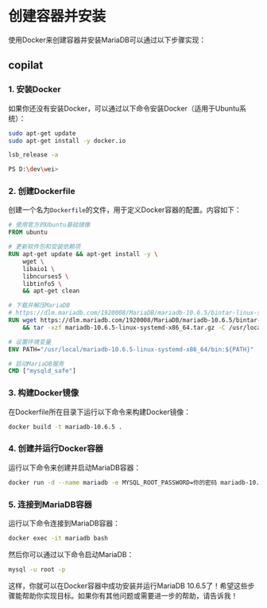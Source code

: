 # 创建容器并安装

使用Docker来创建容器并安装MariaDB可以通过以下步骤实现：

## copilat

### **1. 安装Docker**

如果你还没有安装Docker，可以通过以下命令安装Docker（适用于Ubuntu系统）：

```bash
sudo apt-get update
sudo apt-get install -y docker.io

lsb_release -a

PS D:\dev\wei> 

```

### **2. 创建Dockerfile**

创建一个名为`Dockerfile`的文件，用于定义Docker容器的配置。内容如下：

```Dockerfile
# 使用官方的Ubuntu基础镜像
FROM ubuntu

# 更新软件包和安装依赖项
RUN apt-get update && apt-get install -y \
    wget \
    libaio1 \
    libncurses5 \
    libtinfo5 \
    && apt-get clean

# 下载并解压MariaDB
# https://dlm.mariadb.com/1920008/MariaDB/mariadb-10.6.5/bintar-linux-systemd-x86_64/mariadb-10.6.5-linux-systemd-x86_64.tar.gz
RUN wget https://dlm.mariadb.com/1920008/MariaDB/mariadb-10.6.5/bintar-linux-systemd-x86_64/mariadb-10.6.5-linux-systemd-x86_64.tar.gz \
    && tar -xzf mariadb-10.6.5-linux-systemd-x86_64.tar.gz -C /usr/local

# 设置环境变量
ENV PATH="/usr/local/mariadb-10.6.5-linux-systemd-x86_64/bin:${PATH}"

# 启动MariaDB服务
CMD ["mysqld_safe"]
```

### **3. 构建Docker镜像**

在Dockerfile所在目录下运行以下命令来构建Docker镜像：

```bash
docker build -t mariadb-10.6.5 .
```

### **4. 创建并运行Docker容器**

运行以下命令来创建并启动MariaDB容器：

```bash
docker run -d --name mariadb -e MYSQL_ROOT_PASSWORD=你的密码 mariadb-10.6.5
```

### **5. 连接到MariaDB容器**

运行以下命令连接到MariaDB容器：

```bash
docker exec -it mariadb bash
```

然后你可以通过以下命令启动MariaDB：

```bash
mysql -u root -p
```

这样，你就可以在Docker容器中成功安装并运行MariaDB 10.6.5了！希望这些步骤能帮助你实现目标。如果你有其他问题或需要进一步的帮助，请告诉我！
